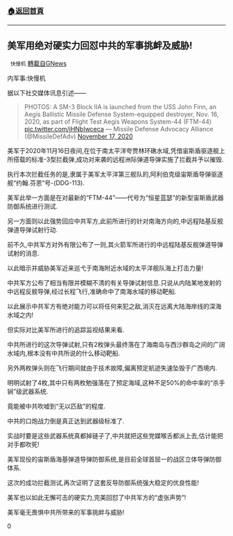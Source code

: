 ###  [:house:返回首頁](https://github.com/ourhimalayas/txt)
---

## 美军用绝对硬实力回怼中共的军事挑衅及威胁!
` 快慢机` [轉載自GNews](https://gnews.org/zh-hans/568612/)

内军事:快慢机

据以下社交媒体讯息引述——



> PHOTOS: A SM-3 Block IIA is launched from the USS John Finn, an Aegis Ballistic Missile Defense System-equipped destroyer, Nov. 16, 2020, as part of Flight Test Aegis Weapons System-44 (FTM-44) [pic.twitter.com/jHNbIwceca](https://t.co/jHNbIwceca)
> — Missile Defense Advocacy Alliance (@MissileDefAdv) [November 17, 2020](https://twitter.com/MissileDefAdv/status/1328706114880462851?ref_src=twsrc%5Etfw)



美军于2020年11月16日夜间,在位于南太平洋夸贾林环礁水域,凭借宙斯盾驱逐舰上所搭载的标准-3型拦截弹,成功对来袭的远程洲际弹道导弹实施了拦截并予以摧毁.

执行本次拦截任务的是,隶属于美军太平洋第三舰队的,阿利伯克级宙斯盾导弹驱逐舰“约翰.芬恩”号-(DDG-113).

美军此举一方面是在对最新的“FTM-44”——代号为“恒星蓝瑟”的新型宙斯盾武器防御系统进行测试.

另一方面则以此强势回应中共军方,此前所进行的针对南海方向的,中远程陆基反舰弹道导弹试射行动.

前不久,中共军方对外有限公布了一则,其火箭军所进行的中远程陆基反舰弹道导弹试射的消息.

以此暗示并威胁美军近来巡弋于南海附近水域的太平洋舰队海上打击力量!

中共军方公布了相当有限并模糊不清的有关导弹试射信息.只说从内陆某地发射的中远程反舰导弹,经过长程飞行,准确命中了南海水域的移动靶船.

以此展示中共军方有绝对能力可以将任何来犯之敌,消灭在远离大陆海岸线的深海水域之内!

但实际对比美军所进行的追踪监视结果来看.

中共所进行的这次导弹试射,只有2枚弹头最终落在了海南岛与西沙群岛之间的广阔水域内,根本没有中共所说的什么移动靶船.

另外两枚弹头则在飞行期间就由于技术故障,偏离预定航迹失速坠毁于广西境内.

明明试射了4枚,其中只有两枚勉强落在了预定海域,这种不足50%的命中率的“杀手锏”级武器系统.

竟能被中共吹嘘到“无以匹敌”的程度.

中共的口炮战力倒是真正达到武器级标准了.

实战时要是这些武器系统真都掉链子了,中共就把这些党媒喉舌都派上去,估计能把对手都吹死!

美军现役的宙斯盾海基弹道导弹防御系统,是目前全球首屈一的战区立体导弹防御体系.

这次的成功拦截测试,再次证明了这套反导防御系统强大稳定的优良性能!

美军也以如此无懈可击的硬实力,完美回怼了中共军方的“虚张声势”!

美军毫无畏惧中共所带来的军事挑衅与威胁!

0
